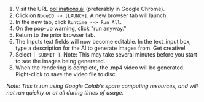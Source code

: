 1. Visit the URL [pollinations.ai](https://pollinations.ai) (preferably in Google Chrome).
2. Click on `NodeID -> [LAUNCH]`. A new browser tab will launch.
3. In the new tab, click `Runtime --> Run All`.
4. On the pop-up warning, click "run anyway."
5. Return to the prior browser tab.
6. The Inputs text fields will now become editable. In the text_input box, type a description for the AI to generate images from. Get creative!
7. Select `[ SUBMIT ]`. Note: This may take several minutes before you start to see the images being generated.
8. When the rendering is complete, the .mp4 video will be generated. Right-click to save the video file to disc.

 *Note: This is run using Google Colab's spare computing resources, and will not run quickly or at all during times of usage.*